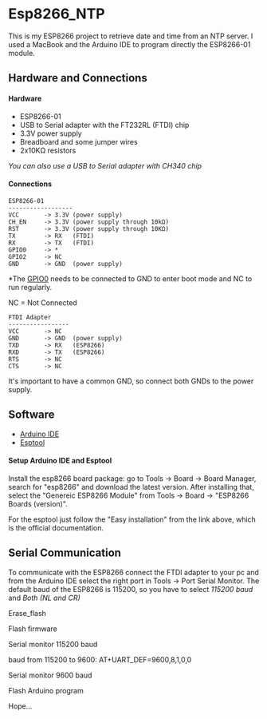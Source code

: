 # Esp8266_NTP

This is my ESP8266 project to retrieve date and time from an NTP server.
I used a MacBook and the Arduino IDE to program directly the ESP8266-01 module.

## Hardware and Connections

#### Hardware

- ESP8266-01
- USB to Serial adapter with the FT232RL (FTDI) chip
- 3.3V power supply
- Breadboard and some jumper wires
- 2x10KΩ resistors

*You can also use a USB to Serial adapter with CH340 chip*

#### Connections

```
ESP8266-01
------------------
VCC       -> 3.3V (power supply)
CH_EN     -> 3.3V (power supply through 10kΩ)
RST       -> 3.3V (power supply through 10KΩ)
TX        -> RX   (FTDI)
RX        -> TX   (FTDI)
GPIO0     -> *
GPIO2     -> NC
GND       -> GND  (power supply)
```
*The [GPIO0](https://github.com/espressif/esptool/wiki/ESP8266-Boot-Mode-Selection) needs to be connected to GND to enter boot mode and NC to run regularly.

NC = Not Connected

```
FTDI Adapter
-----------------
VCC       -> NC
GND       -> GND  (power supply)
TXD       -> RX   (ESP8266)
RXD       -> TX   (ESP8266)
RTS       -> NC
CTS       -> NC
```
It's important to have a common GND, so connect both GNDs to the power supply.

## Software

- [Arduino IDE](https://www.arduino.cc/en/software)
- [Esptool](https://github.com/espressif/esptool)

#### Setup Arduino IDE and Esptool

Install the esp8266 board package: go to Tools -> Board -> Board Manager, search for "esp8266" and download the latest version.
After installing that, select the "Genereic ESP8266 Module" from Tools -> Board -> "ESP8266 Boards (version)".

For the esptool just follow the "Easy installation" from the link above, which is the official documentation.


## Serial Communication

To communicate with the ESP8266 connect the FTDI adapter to your pc and from the Arduino IDE select the right port in Tools -> Port  Serial Monitor. The default baud of the ESP8266 is 115200, so you have to select *115200 baud* and *Both (NL and CR)*

Erase_flash

Flash firmware

Serial monitor 115200 baud

baud from 115200 to 9600: AT+UART_DEF=9600,8,1,0,0

Serial monitor 9600 baud

Flash Arduino program

Hope...

